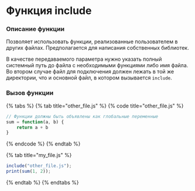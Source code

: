 # Функция include

### Описание функции

Позволяет использовать функции, реализованные пользователем в других файлах. Предполагается для написания собственных библиотек.

В качестве передаваемого параметра нужно указать полный системный путь до файла с необходимыми функциями либо имя файла. Во втором случае файл для подключения должен лежать в той же директории, что и основной файл, в котором вызывается `include`.

### Вызов функции

{% tabs %}
{% tab title="other_file.js" %}
{% code title="other_file.js" %}
```javascript
// Функции должны быть объявлены как глобальные переменные
sum = function(a, b) {
    return a + b
}
```
{% endcode %}
{% endtab %}

{% tab title="my_file.js" %}
```javascript
include("other_file.js");
print(sum(1, 2));
```
{% endtab %}
{% endtabs %}
